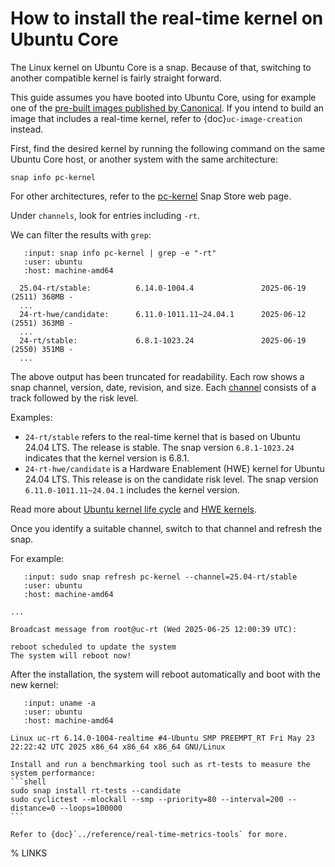 # How to install the real-time kernel on Ubuntu Core

The Linux kernel on Ubuntu Core is a snap. Because of that, switching to another compatible kernel is fairly straight forward.

This guide assumes you have booted into Ubuntu Core, using for example one of the [pre-built images published by Canonical][pre-built-uc].
If you intend to build an image that includes a real-time kernel, refer to {doc}`uc-image-creation` instead.

First, find the desired kernel by running the following command on the same Ubuntu Core host, or another system with the same architecture:
```shell
snap info pc-kernel
```
For other architectures, refer to the [pc-kernel](https://snapcraft.io/pc-kernel) Snap Store web page.

Under `channels`, look for entries including `-rt`.

We can filter the results with `grep`:
```{terminal}
   :input: snap info pc-kernel | grep -e "-rt"
   :user: ubuntu
   :host: machine-amd64

  25.04-rt/stable:          6.14.0-1004.4               2025-06-19 (2511) 368MB -
  ...
  24-rt-hwe/candidate:      6.11.0-1011.11~24.04.1      2025-06-12 (2551) 363MB -
  ...
  24-rt/stable:             6.8.1-1023.24               2025-06-19 (2550) 351MB -
  ...
```

The above output has been truncated for readability.
Each row shows a snap channel, version, date, revision, and size.
Each [channel][channels] consists of a track followed by the risk level.

Examples:
* `24-rt/stable` refers to the real-time kernel that is based on Ubuntu 24.04 LTS. The release is stable. The snap version `6.8.1-1023.24` indicates that the kernel version is 6.8.1.
* `24-rt-hwe/candidate` is a Hardware Enablement (HWE) kernel for Ubuntu 24.04 LTS. This release is on the candidate risk level. The snap version `6.11.0-1011.11~24.04.1` includes the kernel version.

Read more about [Ubuntu kernel life cycle][kernel-lifecycle] and [HWE kernels][kwe-kernels].

Once you identify a suitable channel, switch to that channel and refresh the snap.

For example:
```{terminal}
   :input: sudo snap refresh pc-kernel --channel=25.04-rt/stable
   :user: ubuntu
   :host: machine-amd64

...

Broadcast message from root@uc-rt (Wed 2025-06-25 12:00:39 UTC):

reboot scheduled to update the system
The system will reboot now!

```

After the installation, the system will reboot automatically and boot with the new kernel:
```{terminal}
   :input: uname -a
   :user: ubuntu
   :host: machine-amd64

Linux uc-rt 6.14.0-1004-realtime #4-Ubuntu SMP PREEMPT_RT Fri May 23 22:22:42 UTC 2025 x86_64 x86_64 x86_64 GNU/Linux
```

````{tip}
Install and run a benchmarking tool such as rt-tests to measure the system performance:
```shell
sudo snap install rt-tests --candidate
sudo cyclictest --mlockall --smp --priority=80 --interval=200 --distance=0 --loops=100000
```

Refer to {doc}`../reference/real-time-metrics-tools` for more.
````

% LINKS

[pre-built-uc]: https://documentation.ubuntu.com/core/tutorials/try-pre-built-images/index.html
[channels]: https://snapcraft.io/docs/channels
[kernel-lifecycle]: https://ubuntu.com/kernel/lifecycle
[kwe-kernels]: https://canonical-kernel-docs.readthedocs-hosted.com/latest/reference/hwe-kernels/
